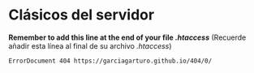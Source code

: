 Clásicos del servidor
===

**Remember to add this line at the end of your file _.htaccess_** (Recuerde añadir esta línea al final de su archivo _.htaccess_)

    ErrorDocument 404 https://garciagarturo.github.io/404/0/